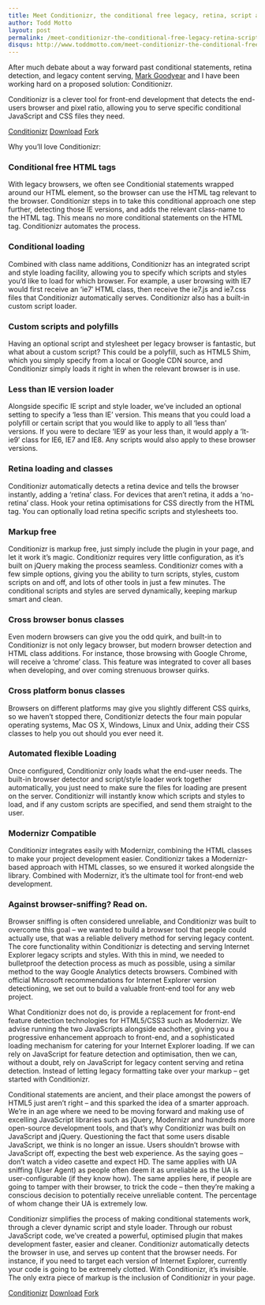 ```yaml
---
title: Meet Conditionizr, the conditional free legacy, retina, script and style loader.
author: Todd Motto
layout: post
permalink: /meet-conditionizr-the-conditional-free-legacy-retina-script-and-style-loader
disqus: http://www.toddmotto.com/meet-conditionizr-the-conditional-free-legacy-retina-script-and-style-loader
---
```


After much debate about a way forward past conditional statements, retina detection, and legacy content serving, [Mark Goodyear][1] and I have been working hard on a proposed solution: Conditionizr.

 [1]: //twitter.com/markgdyr

Conditionizr is a clever tool for front-end development that detects the end-users browser and pixel ratio, allowing you to serve specific conditional JavaScript and CSS files they need.

<div class="download-box">
	<a href="//conditionizr.com" onclick="_gaq.push(['_trackEvent', 'Click', 'conditionizr.com', 'conditionizr.com']);">Conditionizr</a>
	<a href="//github.com/conditionizr/conditionizr/archive/master.zip" onclick="_gaq.push(['_trackEvent', 'Click', 'Download Conditionizr', 'Conditionizr Download']);">Download</a>
	<a href="//github.com/conditionizr/conditionizr" onclick="_gaq.push(['_trackEvent', 'Click', 'Fork Conditionizr', 'Conditionizr Fork']);">Fork</a>
</div>

Why you’ll love Conditionizr:

### Conditional free HTML tags

With legacy browsers, we often see Conditionial statements wrapped around our HTML element, so the browser can use the HTML tag relevant to the browser. Conditionizr steps in to take this conditional approach one step further, detecting those IE versions, and adds the relevant class-name to the HTML tag. This means no more conditional statements on the HTML tag. Conditionizr automates the process.

### Conditional loading

Combined with class name additions, Conditionizr has an integrated script and style loading facility, allowing you to specify which scripts and styles you’d like to load for which browser. For example, a user browsing with IE7 would first receive an ‘ie7′ HTML class, then receive the ie7.js and ie7.css files that Conditionizr automatically serves. Conditionizr also has a built-in custom script loader.

### Custom scripts and polyfills

Having an optional script and stylesheet per legacy browser is fantastic, but what about a custom script? This could be a polyfill, such as HTML5 Shim, which you simply specify from a local or Google CDN source, and Conditionizr simply loads it right in when the relevant browser is in use.

### Less than IE version loader

Alongside specific IE script and style loader, we’ve included an optional setting to specify a ‘less than IE’ version. This means that you could load a polyfill or certain script that you would like to apply to all ‘less than’ versions. If you were to declare ‘IE9′ as your less than, it would apply a ‘lt-ie9′ class for IE6, IE7 and IE8. Any scripts would also apply to these browser versions.

### Retina loading and classes

Conditionizr automatically detects a retina device and tells the browser instantly, adding a ‘retina’ class. For devices that aren’t retina, it adds a ‘no-retina’ class. Hook your retina optimisations for CSS directly from the HTML tag. You can optionally load retina specific scripts and stylesheets too.

### Markup free

Conditionizr is markup free, just simply include the plugin in your page, and let it work it’s magic. Conditionizr requires very little configuration, as it’s built on jQuery making the process seamless. Conditionizr comes with a few simple options, giving you the ability to turn scripts, styles, custom scripts on and off, and lots of other tools in just a few minutes. The conditional scripts and styles are served dynamically, keeping markup smart and clean.

### Cross browser bonus classes

Even modern browsers can give you the odd quirk, and built-in to Conditionizr is not only legacy browser, but modern browser detection and HTML class additions. For instance, those browsing with Google Chrome, will receive a ‘chrome’ class. This feature was integrated to cover all bases when developing, and over coming strenuous browser quirks.

### Cross platform bonus classes

Browsers on different platforms may give you slightly different CSS quirks, so we haven’t stopped there, Conditionizr detects the four main popular operating systems, Mac OS X, Windows, Linux and Unix, adding their CSS classes to help you out should you ever need it.

### Automated flexible Loading

Once configured, Conditionizr only loads what the end-user needs. The built-in browser detector and script/style loader work together automatically, you just need to make sure the files for loading are present on the server. Conditionizr will instantly know which scripts and styles to load, and if any custom scripts are specified, and send them straight to the user.

### Modernizr Compatible

Conditionizr integrates easily with Modernizr, combining the HTML classes to make your project development easier. Conditionizr takes a Modernizr-based approach with HTML classes, so we ensured it worked alongside the library. Combined with Modernizr, it’s the ultimate tool for front-end web development.

### Against browser-sniffing? Read on.

Browser sniffing is often considered unreliable, and Conditionizr was built to overcome this goal – we wanted to build a browser tool that people could actually use, that was a reliable delivery method for serving legacy content. The core functionality within Conditionizr is detecting and serving Internet Explorer legacy scripts and styles. With this in mind, we needed to bulletproof the detection process as much as possible, using a similar method to the way Google Analytics detects browsers. Combined with official Microsoft recommendations for Internet Explorer version detectioning, we set out to build a valuable front-end tool for any web project.

What Conditionizr does not do, is provide a replacement for front-end feature detection technologies for HTML5/CSS3 such as Modernizr. We advise running the two JavaScripts alongside eachother, giving you a progressive enhancement approach to front-end, and a sophisticated loading mechanism for catering for your Internet Explorer loading. If we can rely on JavaScript for feature detection and optimisation, then we can, without a doubt, rely on JavaScript for legacy content serving and retina detection. Instead of letting legacy formatting take over your markup – get started with Conditionizr.

Conditional statements are ancient, and their place amongst the powers of HTML5 just aren’t right – and this sparked the idea of a smarter approach. We’re in an age where we need to be moving forward and making use of excelling JavaScript libraries such as jQuery, Modernizr and hundreds more open-source development tools, and that’s why Conditionizr was built on JavaScript and jQuery. Questioning the fact that some users disable JavaScript, we think is no longer an issue. Users shouldn’t browse with JavaScript off, expecting the best web experience. As the saying goes – don’t watch a video casette and expect HD. The same applies with UA sniffing (User Agent) as people often deem it as unreliable as the UA is user-configurable (if they know how). The same applies here, if people are going to tamper with their browser, to trick the code – then they’re making a conscious decision to potentially receive unreliable content. The percentage of whom change their UA is extremely low.

Conditionizr simplifies the process of making conditional statements work, through a clever dynamic script and style loader. Through our robust JavaScript code, we’ve created a powerful, optimised plugin that makes development faster, easier and cleaner. Conditionizr automatically detects the browser in use, and serves up content that the browser needs. For instance, if you need to target each version of Internet Explorer, currently your code is going to be extremely clotted. With Conditionizr, it’s invisible. The only extra piece of markup is the inclusion of Conditionizr in your page.

<div class="download-box">
	<a href="//conditionizr.com" onclick="_gaq.push(['_trackEvent', 'Click', 'conditionizr.com', 'conditionizr.com']);">Conditionizr</a>
	<a href="//github.com/conditionizr/conditionizr/archive/master.zip" onclick="_gaq.push(['_trackEvent', 'Click', 'Download Conditionizr', 'Conditionizr Download']);">Download</a>
	<a href="//github.com/conditionizr/conditionizr" onclick="_gaq.push(['_trackEvent', 'Click', 'Fork Conditionizr', 'Conditionizr Fork']);">Fork</a>
</div>